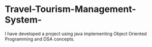 # Travel-Tourism-Management-System-
I have developed a project using java implementing Object Oriented Programming and DSA concepts.
